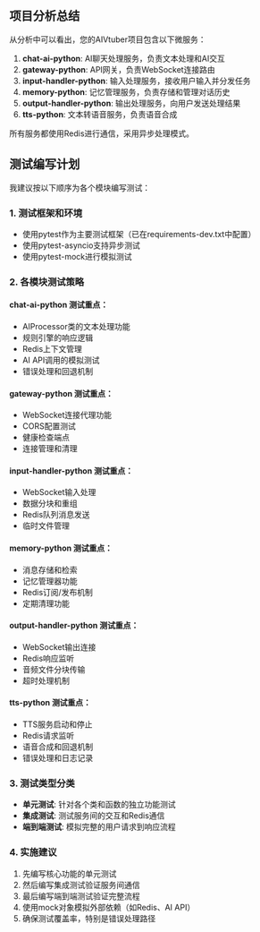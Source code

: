## 项目分析总结

从分析中可以看出，您的AIVtuber项目包含以下微服务：
1. **chat-ai-python**: AI聊天处理服务，负责文本处理和AI交互
2. **gateway-python**: API网关，负责WebSocket连接路由
3. **input-handler-python**: 输入处理服务，接收用户输入并分发任务
4. **memory-python**: 记忆管理服务，负责存储和管理对话历史
5. **output-handler-python**: 输出处理服务，向用户发送处理结果
6. **tts-python**: 文本转语音服务，负责语音合成

所有服务都使用Redis进行通信，采用异步处理模式。

## 测试编写计划

我建议按以下顺序为各个模块编写测试：

### 1. 测试框架和环境
- 使用pytest作为主要测试框架（已在requirements-dev.txt中配置）
- 使用pytest-asyncio支持异步测试
- 使用pytest-mock进行模拟测试

### 2. 各模块测试策略

#### chat-ai-python 测试重点：
- AIProcessor类的文本处理功能
- 规则引擎的响应逻辑
- Redis上下文管理
- AI API调用的模拟测试
- 错误处理和回退机制

#### gateway-python 测试重点：
- WebSocket连接代理功能
- CORS配置测试
- 健康检查端点
- 连接管理和清理

#### input-handler-python 测试重点：
- WebSocket输入处理
- 数据分块和重组
- Redis队列消息发送
- 临时文件管理

#### memory-python 测试重点：
- 消息存储和检索
- 记忆管理器功能
- Redis订阅/发布机制
- 定期清理功能

#### output-handler-python 测试重点：
- WebSocket输出连接
- Redis响应监听
- 音频文件分块传输
- 超时处理机制

#### tts-python 测试重点：
- TTS服务启动和停止
- Redis请求监听
- 语音合成和回退机制
- 错误处理和日志记录

### 3. 测试类型分类
- **单元测试**: 针对各个类和函数的独立功能测试
- **集成测试**: 测试服务间的交互和Redis通信
- **端到端测试**: 模拟完整的用户请求到响应流程

### 4. 实施建议
1. 先编写核心功能的单元测试
2. 然后编写集成测试验证服务间通信
3. 最后编写端到端测试验证完整流程
4. 使用mock对象模拟外部依赖（如Redis、AI API）
5. 确保测试覆盖率，特别是错误处理路径
